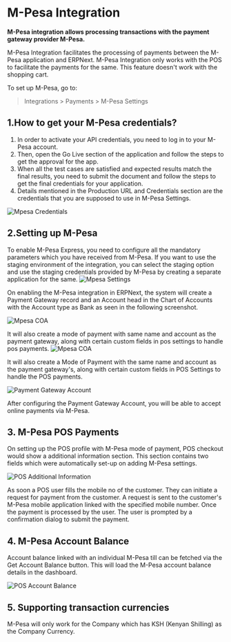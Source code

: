 <!-- add-breadcrumbs -->
# M-Pesa Integration

**M-Pesa integration allows processing transactions with the payment gateway provider M-Pesa.**

M-Pesa Integration facilitates the processing of payments between the M-Pesa application and ERPNext. M-Pesa Integration only works with the POS to facilitate the payments for the same. This feature doesn't work with the shopping cart.

To set up M-Pesa, go to:
> Integrations > Payments > M-Pesa Settings

## 1.How to get your M-Pesa credentials?
1. In order to activate your API credentials, you need to log in to your M-Pesa account.
2. Then, open the Go Live section of the application and follow the steps to get the approval for the app.
3. When all the test cases are satisfied and expected results match the final results, you need to submit the document and follow the steps to get the final credentials for your application.
4. Details mentioned in the Production URL and Credentials section are the credentials that you are supposed to use in M-Pesa Settings.

<img class="screenshot" alt="Mpesa Credentials" src="{{docs_base_url}}/assets/img/setup/integrations/mpesa_credentials.png">


## 2.Setting up M-Pesa

To enable M-Pesa Express, you need to configure all the mandatory parameters which you have received from M-Pesa. If you want to use the staging environment of the integration, you can select the staging option and use the staging credentials provided by M-Pesa by creating a separate application for the same.
<img class="screenshot" alt="Mpesa Settings" src="{{docs_base_url}}/assets/img/setup/integrations/mpesa_settings.png">

On enabling the M-Pesa integration in ERPNext, the system will create a Payment Gateway record and an Account head in the Chart of Accounts with the Account type as Bank as seen in the following screenshot.

<img class="screenshot" alt="Mpesa COA" src="{{docs_base_url}}/assets/img/setup/integrations/mpesa_coa.png">

It will also create a mode of payment with same name and account as the payment gateway, along with certain custom fields in pos settings to handle pos payments.
<img class="screenshot" alt="Mpesa COA" src="{{docs_base_url}}/assets/img/setup/integrations/mpesa_pos_settings.png">

It will also create a Mode of Payment with the same name and account as the payment gateway's, along with certain custom fields in POS Settings to handle the POS payments.

<img class="screenshot" alt="Payment Gateway Account" src="{{docs_base_url}}/assets/img/setup/integrations/payment_gateway_account_mpesa.png">

After configuring the Payment Gateway Account, you will be able to accept online payments via M-Pesa.


## 3. M-Pesa POS Payments

On setting up the POS profile with M-Pesa mode of payment, POS checkout would show a additional information section. This section contains two fields which were automatically set-up on adding M-Pesa settings.

<img class="screenshot" alt="POS Additional Information" src="{{docs_base_url}}/assets/img/setup/integrations/additional-information.png">

As soon a POS user fills the mobile no of the customer. They can initiate a request for payment from the customer. A request is sent to the customer's M-Pesa mobile application linked with the specified mobile number. Once the payment is processed by the user. The user is prompted by a confirmation dialog to submit the payment.

## 4. M-Pesa Account Balance

Account balance linked with an individual M-Pesa till can be fetched via the Get Account Balance button. This will load the M-Pesa account balance details in the dashboard.

<img class="screenshot" alt="POS Account Balance" src="{{docs_base_url}}/assets/img/setup/integrations/mpesa_account_balance.png">


## 5. Supporting transaction currencies

M-Pesa will only work for the Company which has KSH (Kenyan Shilling) as the Company Currency.
